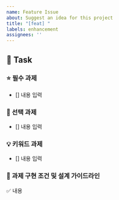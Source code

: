 ```yaml
---
name: Feature Issue
about: Suggest an idea for this project
title: "[feat] "
labels: enhancement
assignees: ''
---
```

## 📌 Task

### ⭐️ 필수 과제
- [] 내용 입력

### 🥇 선택 과제
- [] 내용 입력

### 💡 키워드 과제
- [] 내용 입력

### 🧾 과제 구현 조건 및 설계 가이드라인
✅ 내용